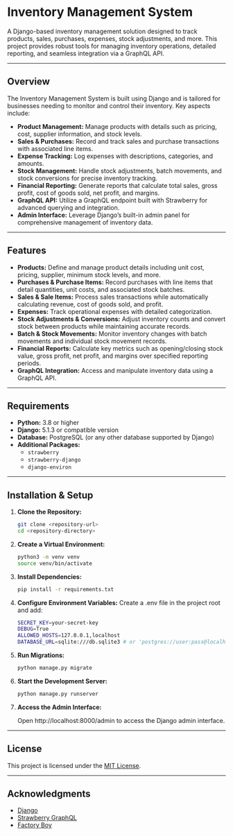 # Inventory Management System

A Django-based inventory management solution designed to track products, sales, purchases, expenses, stock adjustments, and more. This project provides robust tools for managing inventory operations, detailed reporting, and seamless integration via a GraphQL API.

---

## Overview

The Inventory Management System is built using Django and is tailored for businesses needing to monitor and control their inventory. Key aspects include:

- **Product Management:** Manage products with details such as pricing, cost, supplier information, and stock levels.
- **Sales & Purchases:** Record and track sales and purchase transactions with associated line items.
- **Expense Tracking:** Log expenses with descriptions, categories, and amounts.
- **Stock Management:** Handle stock adjustments, batch movements, and stock conversions for precise inventory tracking.
- **Financial Reporting:** Generate reports that calculate total sales, gross profit, cost of goods sold, net profit, and margins.
- **GraphQL API:** Utilize a GraphQL endpoint built with Strawberry for advanced querying and integration.
- **Admin Interface:** Leverage Django’s built-in admin panel for comprehensive management of inventory data.

---

## Features

- **Products:** Define and manage product details including unit cost, pricing, supplier, minimum stock levels, and more.
- **Purchases & Purchase Items:** Record purchases with line items that detail quantities, unit costs, and associated stock batches.
- **Sales & Sale Items:** Process sales transactions while automatically calculating revenue, cost of goods sold, and profit.
- **Expenses:** Track operational expenses with detailed categorization.
- **Stock Adjustments & Conversions:** Adjust inventory counts and convert stock between products while maintaining accurate records.
- **Batch & Stock Movements:** Monitor inventory changes with batch movements and individual stock movement records.
- **Financial Reports:** Calculate key metrics such as opening/closing stock value, gross profit, net profit, and margins over specified reporting periods.
- **GraphQL Integration:** Access and manipulate inventory data using a GraphQL API.

---

## Requirements

- **Python:** 3.8 or higher
- **Django:** 5.1.3 or compatible version
- **Database:** PostgreSQL (or any other database supported by Django)
- **Additional Packages:**  
  - `strawberry`
  - `strawberry-django`
  - `django-environ`

---

## Installation & Setup

1. **Clone the Repository:**

   ```bash
   git clone <repository-url>
   cd <repository-directory>
   ```

2. **Create a Virtual Environment:**

   ```bash
   python3 -m venv venv
   source venv/bin/activate
   ```

3. **Install Dependencies:**

   ```bash
   pip install -r requirements.txt
   ```

4. **Configure Environment Variables:**
Create a .env file in the project root and add:

   ```bash
   SECRET_KEY=your-secret-key
   DEBUG=True
   ALLOWED_HOSTS=127.0.0.1,localhost
   DATABASE_URL=sqlite:///db.sqlite3 # or 'postgres://user:pass@localhost/db'
   ```

5. **Run Migrations:**

   ```bash
   python manage.py migrate
   ```

6. **Start the Development Server:**

   ```bash
   python manage.py runserver
   ```

7. **Access the Admin Interface:**

   Open http://localhost:8000/admin to access the Django admin interface.   

---

## License

This project is licensed under the [MIT License](LICENSE).

---

## Acknowledgments

- [Django](https://www.djangoproject.com/)
- [Strawberry GraphQL](https://strawberry.rocks/)
- [Factory Boy](https://factoryboy.readthedocs.io/en/latest/index.html)
